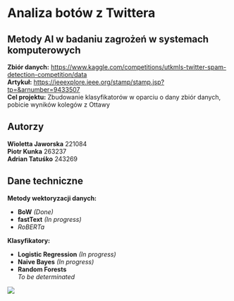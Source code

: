 # Analiza botów z Twittera

## Metody AI w badaniu zagrożeń w systemach komputerowych

**Zbiór danych:** https://www.kaggle.com/competitions/utkmls-twitter-spam-detection-competition/data  
**Artykuł:** https://ieeexplore.ieee.org/stamp/stamp.jsp?tp=&arnumber=9433507  
**Cel projektu:** Zbudowanie klasyfikatorów w oparciu o dany zbiór danych, pobicie wyników kolegów z
Ottawy

## Autorzy
**Wioletta Jaworska** 221084​  
**Piotr Kunka** 263237  
**Adrian Tatuśko** 243269​

## Dane techniczne
**Metody wektoryzacji danych:** 
* **BoW** *(Done)*
* **fastText** *(In progress)*
* *RoBERTa*


**Klasyfikatory:**
* **Logistic Regression** *(In progress)*
* **Naive Bayes** *(In progress)*
* **Random Forests**  
*To be determinated*

![](https://i.kym-cdn.com/entries/icons/mobile/000/028/021/work.jpg)

